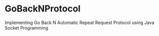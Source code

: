 # GoBackNProtocol
Implementing Go Back N Automatic Repeat Request Protocol using Java Socket Programming
